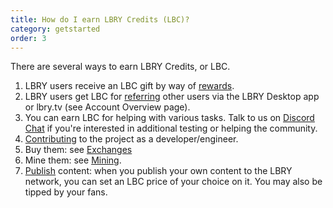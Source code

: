 ```yaml
---
title: How do I earn LBRY Credits (LBC)?
category: getstarted
order: 3
---
```


There are several ways to earn LBRY Credits, or LBC.

1. LBRY users receive an LBC gift by way of [rewards](/faq/rewards).
1. LBRY users get LBC for [referring](/faq/referrals) other users via the LBRY Desktop app or lbry.tv (see Account Overview page).
1. You can earn LBC for helping with various tasks. Talk to us on [Discord Chat](https://chat.lbry.com/) if you're interested in additional testing or helping the community.
1. [Contributing](https://lbry.tech/contribute) to the project as a developer/engineer.
1. Buy them: see [Exchanges](/faq/exchanges)
1. Mine them: see [Mining](/faq/mining-credits).
1. [Publish](/faq/how-to-publish) content: when you publish your own content to the LBRY network, you can set an LBC price of your choice on it. You may also be tipped by your fans.
